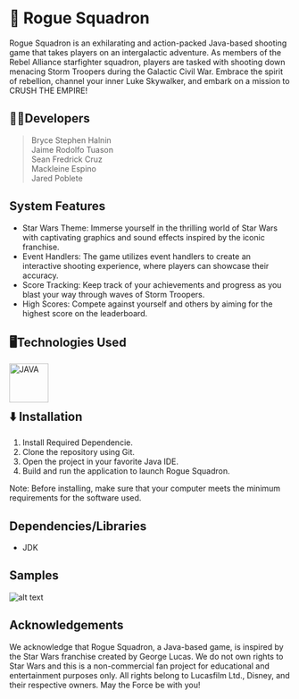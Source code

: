 # 🎯 Rogue Squadron

Rogue Squadron is an exhilarating and action-packed Java-based shooting game that takes players on an intergalactic adventure. As members of the Rebel Alliance starfighter squadron, players are tasked with shooting down menacing Storm Troopers during the Galactic Civil War. Embrace the spirit of rebellion, channel your inner Luke Skywalker, and embark on a mission to CRUSH THE EMPIRE!
## 👨‍💻Developers
>   Bryce Stephen Halnin<br>
    Jaime Rodolfo Tuason<br>
    Sean Fredrick Cruz<br>
    Mackleine Espino<br>
    Jared Poblete<br>

## System Features
* Star Wars Theme: Immerse yourself in the thrilling world of Star Wars with captivating graphics and sound effects inspired by the iconic franchise.
* Event Handlers: The game utilizes event handlers to create an interactive shooting experience, where players can showcase their accuracy.
* Score Tracking: Keep track of your achievements and progress as you blast your way through waves of Storm Troopers.
* High Scores: Compete against yourself and others by aiming for the highest score on the leaderboard.


## 🖥️Technologies Used

<img align="left" alt="JAVA" width="70px" style="padding-right:10px;" src="https://cdn.jsdelivr.net/gh/devicons/devicon/icons/java/java-original.svg"/>
<br><br><br>

## ⬇️ Installation

1. Install Required Dependencie.
2. Clone the repository using Git.
3. Open the project in your favorite Java IDE.
4. Build and run the application to launch Rogue Squadron.

Note: Before installing, make sure that your computer meets the minimum requirements for the software used. <br>

## Dependencies/Libraries
* JDK

## Samples
![alt text](https://github.com/Brycee0101/Rogue-Squadron/blob/master/src/rougeSquadron/img/playbutton.gif?raw=true)

## Acknowledgements
We acknowledge that Rogue Squadron, a Java-based game, is inspired by the Star Wars franchise created by George Lucas. We do not own rights to Star Wars and this is a non-commercial fan project for educational and entertainment purposes only. All rights belong to Lucasfilm Ltd., Disney, and their respective owners.
May the Force be with you!


